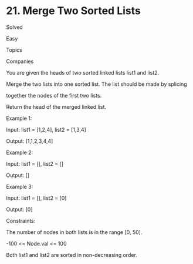 # 21. Merge Two Sorted Lists
Solved

Easy

Topics

Companies

You are given the heads of two sorted linked lists list1 and list2.

Merge the two lists into one sorted list. The list should be made by splicing 

together the nodes of the first two lists.

Return the head of the merged linked list.

 

Example 1:


Input: list1 = [1,2,4], list2 = [1,3,4]

Output: [1,1,2,3,4,4]

Example 2:

Input: list1 = [], list2 = []

Output: []

Example 3:

Input: list1 = [], list2 = [0]

Output: [0]
 

Constraints:

The number of nodes in both lists is in the range [0, 50].

-100 <= Node.val <= 100

Both list1 and list2 are sorted in non-decreasing order.
